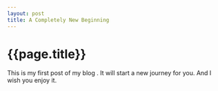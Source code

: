 ```yaml
---
layout: post
title: A Completely New Beginning
---
```


{{page.title}}
=

This is my first post of my blog . It will start a new journey for you. And I wish you enjoy it.
